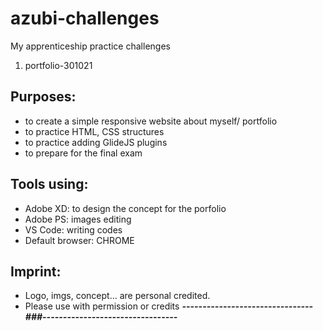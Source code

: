 # azubi-challenges
My apprenticeship practice challenges
  1. portfolio-301021

  ## Purposes:
  - to create a simple responsive website about myself/ portfolio
  - to practice HTML, CSS structures
  - to practice adding GlideJS plugins
  - to prepare for the final exam

  ## Tools using:
  - Adobe XD: to design the concept for the porfolio
  - Adobe PS: images editing
  - VS Code: writing codes
  - Default browser: CHROME
  
  ## Imprint:
  - Logo, imgs, concept... are personal credited.
  - Please use with permission or credits
***--------------------------------###---------------------------------***
